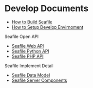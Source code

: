 # Develop Documents

* [How to Build Seafile](../build_seafile/README.md)
* [How to Setup Develop Envirnoment](env.md)

Seafile Open API

* [Seafile Web API](web_api.md)
* [Seafile Python API](python_api.md)
* [Seafile PHP API](https://github.com/rene-s/Seafile-PHP-SDK)

Seafile Implement Detail

* [Seafile Data Model](data_model.md)
* [Seafile Server Components](server-components.md)
